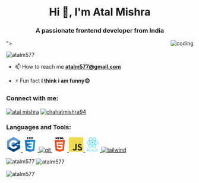 <h1 align="center">Hi 👋, I'm Atal Mishra</h1>
<h3 align="center">A passionate frontend developer from India</h3>
<img   align="right" alt="coding"  witdh="400"
src="https://camo.githubusercontent.com/"


">

<p align="left"> <img src="https://komarev.com/ghpvc/?username=atalm577&label=Profile%20views&color=0e75b6&style=flat" alt="atalm577" /> </p>

- 📫 How to reach me **atalm577@gmail.com**

- ⚡ Fun fact **I think i am funny😊**

<h3 align="left">Connect with me:</h3>
<p align="left">
<a href="https://linkedin.com/in/atal mishra" target="blank"><img align="center" src="https://raw.githubusercontent.com/rahuldkjain/github-profile-readme-generator/master/src/images/icons/Social/linked-in-alt.svg" alt="atal mishra" height="30" width="40" /></a>
<a href="https://instagram.com/chahatmishra94" target="blank"><img align="center" src="https://raw.githubusercontent.com/rahuldkjain/github-profile-readme-generator/master/src/images/icons/Social/instagram.svg" alt="chahatmishra94" height="30" width="40" /></a>
</p>

<h3 align="left">Languages and Tools:</h3>
<p align="left"> <a href="https://www.w3schools.com/cpp/" target="_blank" rel="noreferrer"> <img src="https://raw.githubusercontent.com/devicons/devicon/master/icons/cplusplus/cplusplus-original.svg" alt="cplusplus" width="40" height="40"/> </a> <a href="https://www.w3schools.com/css/" target="_blank" rel="noreferrer"> <img src="https://raw.githubusercontent.com/devicons/devicon/master/icons/css3/css3-original-wordmark.svg" alt="css3" width="40" height="40"/> </a> <a href="https://git-scm.com/" target="_blank" rel="noreferrer"> <img src="https://www.vectorlogo.zone/logos/git-scm/git-scm-icon.svg" alt="git" width="40" height="40"/> </a> <a href="https://www.w3.org/html/" target="_blank" rel="noreferrer"> <img src="https://raw.githubusercontent.com/devicons/devicon/master/icons/html5/html5-original-wordmark.svg" alt="html5" width="40" height="40"/> </a> <a href="https://developer.mozilla.org/en-US/docs/Web/JavaScript" target="_blank" rel="noreferrer"> <img src="https://raw.githubusercontent.com/devicons/devicon/master/icons/javascript/javascript-original.svg" alt="javascript" width="40" height="40"/> </a> <a href="https://reactjs.org/" target="_blank" rel="noreferrer"> <img src="https://raw.githubusercontent.com/devicons/devicon/master/icons/react/react-original-wordmark.svg" alt="react" width="40" height="40"/> </a> <a href="https://tailwindcss.com/" target="_blank" rel="noreferrer"> <img src="https://www.vectorlogo.zone/logos/tailwindcss/tailwindcss-icon.svg" alt="tailwind" width="40" height="40"/> </a> </p>

<p><img align="left" src="https://github-readme-stats.vercel.app/api/top-langs?username=atalm577&show_icons=true&locale=en&layout=compact" alt="atalm577" /></p>

<p>&nbsp;<img align="center" src="https://github-readme-stats.vercel.app/api?username=atalm577&show_icons=true&locale=en" alt="atalm577" /></p>

<p><img align="center" src="https://github-readme-streak-stats.herokuapp.com/?user=atalm577&" alt="atalm577" /></p>
